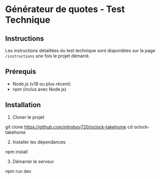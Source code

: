 # Générateur de quotes - Test Technique

## Instructions

Les instructions détaillées du test technique sont disponibles sur la page `/instructions` une fois le projet démarré.

## Prérequis
- Node.js (v18 ou plus récent)
- npm (inclus avec Node.js)

## Installation

1. Cloner le projet

git clone <https://github.com/nitroboy720/oclock-takehome>
cd oclock-takehome

2. Installer les dépendances

npm install

3. Démarrer le serveur

npm run dev


